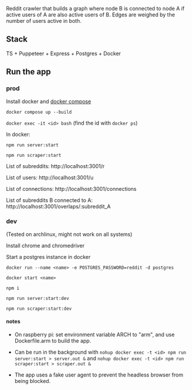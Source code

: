 Reddit crawler that builds a graph where node B is connected to node A if active users of A are also active users of B. Edges are weighed by the number of users active in both.

## Stack

TS + Puppeteer + Express + Postgres + Docker

## Run the app 
### prod
Install docker and [docker compose](https://github.com/docker/compose)

`docker compose up --build`

`docker exec -it <id> bash` (find the id with `docker ps`)

In docker:

`npm run server:start`
  
`npm run scraper:start`

List of subreddits: http://localhost:3001/r

List of users: http://localhost:3001/u

List of connections: http://localhost:3001/connections

List of subreddits B connected to A: http://localhost:3001/overlaps/:subreddit_A

### dev
(Tested on archlinux, might not work on all systems)

Install chrome and chromedriver

Start a postgres instance in docker

`docker run --name <name> -e POSTGRES_PASSWORD=reddit -d postgres`

`docker start <name>`

`npm i`

`npm run server:start:dev`

`npm run scraper:start:dev`

#### notes

- On raspberry pi: set environment variable ARCH to "arm", and use Dockerfile.arm to build the app.

- Can be run in the background with `nohup docker exec -t <id> npm run server:start > server.out &` and `nohup docker exec -t <id> npm run scraper:start > scraper.out &`

- The app uses a fake user agent to prevent the headless browser from being blocked. 
